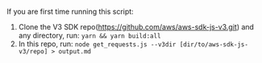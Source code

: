 If you are first time running this script:

1. Clone the V3 SDK repo(https://github.com/aws/aws-sdk-js-v3.git) and any directory, run:
   `yarn && yarn build:all`
2. In this repo, run:
   `node get_requests.js --v3dir [dir/to/aws-sdk-js-v3/repo] > output.md`
